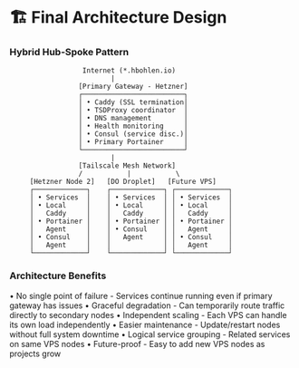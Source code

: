 # 🏗️ Final Architecture Design

### Hybrid Hub-Spoke Pattern

                      Internet (*.hbohlen.io)
                             |
                     [Primary Gateway - Hetzner]
                     ┌─────────────────────────┐
                     │ • Caddy (SSL termination│
                     │ • TSDProxy coordinator  │
                     │ • DNS management        │
                     │ • Health monitoring     │
                     │ • Consul (service disc.)│
                     │ • Primary Portainer     │
                     └─────────────────────────┘
                             |
                     [Tailscale Mesh Network]
                     /           |           \
         [Hetzner Node 2]   [DO Droplet]   [Future VPS]
         ┌─────────────┐    ┌─────────────┐ ┌─────────────┐
         │ • Services  │    │ • Services  │ │ • Services  │
         │ • Local     │    │ • Local     │ │ • Local     │
         │   Caddy     │    │   Caddy     │ │   Caddy     │
         │ • Portainer │    │ • Portainer │ │ • Portainer │
         │   Agent     │    │ • Consul    │ │   Agent     │
         │ • Consul    │    │   Agent     │ │ • Consul    │
         │   Agent     │    │             │ │   Agent     │
         └─────────────┘    └─────────────┘ └─────────────┘

### Architecture Benefits

• No single point of failure - Services continue running even if primary gateway
has issues
• Graceful degradation - Can temporarily route traffic directly to secondary
nodes
• Independent scaling - Each VPS can handle its own load independently
• Easier maintenance - Update/restart nodes without full system downtime
• Logical service grouping - Related services on same VPS nodes
• Future-proof - Easy to add new VPS nodes as projects grow